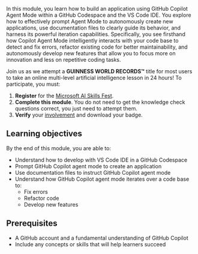 In this module, you learn how to build an application using GitHub Copilot Agent Mode within a GitHub Codespace and the VS Code IDE. You explore how to effectively prompt Agent Mode to autonomously create new applications, use documentation files to clearly guide its behavior, and harness its powerful iteration capabilities. Specifically, you see firsthand how Copilot Agent Mode intelligently interacts with your code base to detect and fix errors, refactor existing code for better maintainability, and autonomously develop new features that allow you to focus more on innovation and less on repetitive coding tasks.

Join us as we attempt a **GUINNESS WORLD RECORDS&trade;** title for most users to take an online multi-level artificial intelligence lesson in 24 hours! To participate, you must:
1. **Register** for the [Microsoft AI Skills Fest](https://aka.ms/AISkillsFest).
1. **Complete this module**. You do not need to get the knowledge check questions correct, you just need to attempt them.
1. **Verify** your [involvement](https://aka.ms/AISkillsFest_TrainingAffirmation) and download your badge.

## Learning objectives  

By the end of this module, you are able to:  

- Understand how to develop with VS Code IDE in a GitHub Codespace
- Prompt GitHub Copilot agent mode to create an application
- Use documentation files to instruct GitHub Copilot agent mode
- Understand how GitHub Copilot agent mode iterates over a code base to:
  - Fix errors
  - Refactor code
  - Develop new features
  
## Prerequisites  

- A GitHub account and a fundamental understanding of GitHub Copilot  
- Include any concepts or skills that will help learners succeed  
